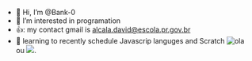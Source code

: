 - 👋 Hi, I’m @Bank-0
- 👀 I’m interested in programation
- 👍: my contact gmail is alcala.david@escola.pr.gov.br
- 🌱 learning to recently schedule Javascrip languges and Scratch
 ![ola](https://cdn.pensador.com/img/imagens/di/ad/dia_do_filosofo.jpg) ou <a href=””><img src=”https://cdn.pensador.com/img/imagens/di/ad/dia_do_filosofo.jpg”></img></a>.
